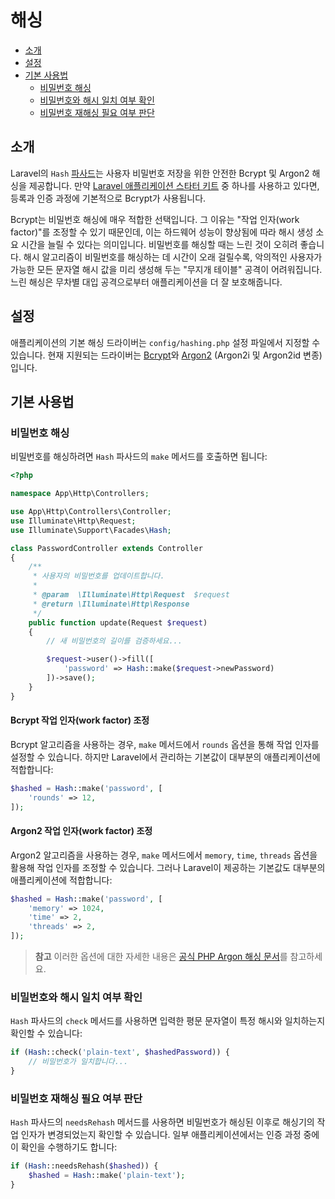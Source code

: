 # 해싱

- [소개](#introduction)
- [설정](#configuration)
- [기본 사용법](#basic-usage)
    - [비밀번호 해싱](#hashing-passwords)
    - [비밀번호와 해시 일치 여부 확인](#verifying-that-a-password-matches-a-hash)
    - [비밀번호 재해싱 필요 여부 판단](#determining-if-a-password-needs-to-be-rehashed)

<a name="introduction"></a>
## 소개

Laravel의 `Hash` [파사드](/docs/{{version}}/facades)는 사용자 비밀번호 저장을 위한 안전한 Bcrypt 및 Argon2 해싱을 제공합니다. 만약 [Laravel 애플리케이션 스타터 키트](/docs/{{version}}/starter-kits) 중 하나를 사용하고 있다면, 등록과 인증 과정에 기본적으로 Bcrypt가 사용됩니다.

Bcrypt는 비밀번호 해싱에 매우 적합한 선택입니다. 그 이유는 "작업 인자(work factor)"를 조정할 수 있기 때문인데, 이는 하드웨어 성능이 향상됨에 따라 해시 생성 소요 시간을 늘릴 수 있다는 의미입니다. 비밀번호를 해싱할 때는 느린 것이 오히려 좋습니다. 해시 알고리즘이 비밀번호를 해싱하는 데 시간이 오래 걸릴수록, 악의적인 사용자가 가능한 모든 문자열 해시 값을 미리 생성해 두는 "무지개 테이블" 공격이 어려워집니다. 느린 해싱은 무차별 대입 공격으로부터 애플리케이션을 더 잘 보호해줍니다.

<a name="configuration"></a>
## 설정

애플리케이션의 기본 해싱 드라이버는 `config/hashing.php` 설정 파일에서 지정할 수 있습니다. 현재 지원되는 드라이버는 [Bcrypt](https://en.wikipedia.org/wiki/Bcrypt)와 [Argon2](https://en.wikipedia.org/wiki/Argon2) (Argon2i 및 Argon2id 변종)입니다.

<a name="basic-usage"></a>
## 기본 사용법

<a name="hashing-passwords"></a>
### 비밀번호 해싱

비밀번호를 해싱하려면 `Hash` 파사드의 `make` 메서드를 호출하면 됩니다:

```php
<?php

namespace App\Http\Controllers;

use App\Http\Controllers\Controller;
use Illuminate\Http\Request;
use Illuminate\Support\Facades\Hash;

class PasswordController extends Controller
{
    /**
     * 사용자의 비밀번호를 업데이트합니다.
     *
     * @param  \Illuminate\Http\Request  $request
     * @return \Illuminate\Http\Response
     */
    public function update(Request $request)
    {
        // 새 비밀번호의 길이를 검증하세요...

        $request->user()->fill([
            'password' => Hash::make($request->newPassword)
        ])->save();
    }
}
```

<a name="adjusting-the-bcrypt-work-factor"></a>
#### Bcrypt 작업 인자(work factor) 조정

Bcrypt 알고리즘을 사용하는 경우, `make` 메서드에서 `rounds` 옵션을 통해 작업 인자를 설정할 수 있습니다. 하지만 Laravel에서 관리하는 기본값이 대부분의 애플리케이션에 적합합니다:

```php
$hashed = Hash::make('password', [
    'rounds' => 12,
]);
```

<a name="adjusting-the-argon2-work-factor"></a>
#### Argon2 작업 인자(work factor) 조정

Argon2 알고리즘을 사용하는 경우, `make` 메서드에서 `memory`, `time`, `threads` 옵션을 활용해 작업 인자를 조정할 수 있습니다. 그러나 Laravel이 제공하는 기본값도 대부분의 애플리케이션에 적합합니다:

```php
$hashed = Hash::make('password', [
    'memory' => 1024,
    'time' => 2,
    'threads' => 2,
]);
```

> **참고**
> 이러한 옵션에 대한 자세한 내용은 [공식 PHP Argon 해싱 문서](https://secure.php.net/manual/en/function.password-hash.php)를 참고하세요.

<a name="verifying-that-a-password-matches-a-hash"></a>
### 비밀번호와 해시 일치 여부 확인

`Hash` 파사드의 `check` 메서드를 사용하면 입력한 평문 문자열이 특정 해시와 일치하는지 확인할 수 있습니다:

```php
if (Hash::check('plain-text', $hashedPassword)) {
    // 비밀번호가 일치합니다...
}
```

<a name="determining-if-a-password-needs-to-be-rehashed"></a>
### 비밀번호 재해싱 필요 여부 판단

`Hash` 파사드의 `needsRehash` 메서드를 사용하면 비밀번호가 해싱된 이후로 해싱기의 작업 인자가 변경되었는지 확인할 수 있습니다. 일부 애플리케이션에서는 인증 과정 중에 이 확인을 수행하기도 합니다:

```php
if (Hash::needsRehash($hashed)) {
    $hashed = Hash::make('plain-text');
}
```